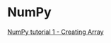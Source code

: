 # NumPy

[NumPy tutorial 1 - Creating Array](https://github.com/NIRAJANRIJAL1/NumPy/blob/main/NumPy%20Tutorial%201%20-%20Creating%20Arrays.pdf)<br />
